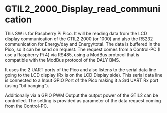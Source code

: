 # GTIL2_2000_Display_read_communication

This SW is for Raspberry Pi Pico. It will be reading data from the LCD display communication of the
GTIL2 2000 (or 1000) and also the RS232 communication for Energy/day and Energy/total. The data is buffered in the Pico, so it can be 
send on request. The request comes from a Control-PC (I use a Raspberry Pi 4) via RS485, using a 
ModBus protocol that is compatible with the ModBus protocol of the DALY BMS.

It uses the 2 UART ports of the Pico and also listens to the serial data line going to the LCD display 
(Rx is on the LCD Display side). This serial data line is connected to a Input GPIO Port of the Pico
making it a 3rd UART Rx port (using "bit banging").

Additionally via a GPIO PWM Output the output power of the GTIL2 can be controlled. The setting is 
provided as parameter of the data request coming from the Control-PC.
